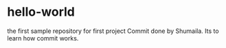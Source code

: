 # hello-world
the first sample repository for first project
Commit done by Shumaila. Its to learn how commit works.
